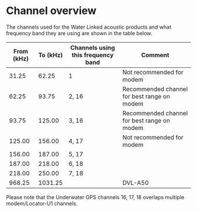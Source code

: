 # Channel overview

The channels used for the Water Linked acoustic products and what frequency band they are using are shown in the table below.

| From (kHz) | To (kHz) | Channels using this frequency band | Comment |
|-------|------|------|---------|
| 31.25 | 62.25 | 1 | Not recommended for modem |
| 62.25 | 93.75 | 2, 16 | Recommended channel for best range on modem |
| 93.75 | 125.00 | 3, 16 | Recommended channel for best range on modem |
| 125.00 | 156.00 |  4, 17 | Not recommended for modem |
| 156.00 | 187.00 | 5, 17 | |
| 187.00 | 218.00 | 6, 18 | |
| 218.00 | 250.00 | 7, 18 | |
| 968.25 | 1031.25 | | DVL-A50 |

Please note that the Underwater GPS channels 16, 17, 18 overlaps multiple modem/Locator-U1 channels.
